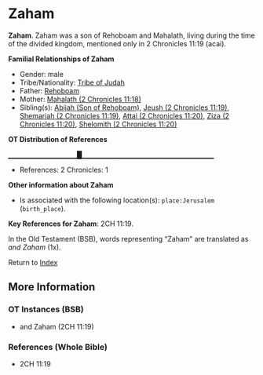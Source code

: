 # Zaham
**Zaham**. 
Zaham was a son of Rehoboam and Mahalath, living during the time of the divided kingdom, mentioned only in 2 Chronicles 11:19 (acai). 




**Familial Relationships of Zaham**


* Gender: male
* Tribe/Nationality: [Tribe of Judah](../../../groups/md/acai/Judah.md)
* Father: [Rehoboam](Rehoboam.md)
* Mother: [Mahalath (2 Chronicles 11:18)](Mahalath.2.md)
* Sibling(s): [Abijah (Son of Rehoboam)](Abijah.4.md), [Jeush (2 Chronicles 11:19)](Jeush.5.md), [Shemariah (2 Chronicles 11:19)](Shemariah.2.md), [Attai (2 Chronicles 11:20)](Attai.3.md), [Ziza (2 Chronicles 11:20)](Ziza.2.md), [Shelomith (2 Chronicles 11:20)](Shelomith.3.md)


**OT Distribution of References**

▁▁▁▁▁▁▁▁▁▁▁▁▁█▁▁▁▁▁▁▁▁▁▁▁▁▁▁▁▁▁▁▁▁▁▁▁▁▁
* References: 2 Chronicles: 1





**Other information about Zaham**


* Is associated with the following location(s): 
`place:Jerusalem` (`birth_place`). 


**Key References for Zaham**: 
2CH 11:19. 


In the Old Testament (BSB), words representing “Zaham” are translated as 
*and Zaham* (1x). 




Return to [Index](00-Index.md)

## More Information

### OT Instances (BSB)

* and Zaham (2CH 11:19)



### References (Whole Bible)

* 2CH 11:19



